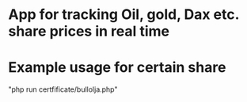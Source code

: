 # App for tracking Oil, gold, Dax etc. share prices in real time

# Example usage for certain share
"php run certfificate/bullolja.php"

